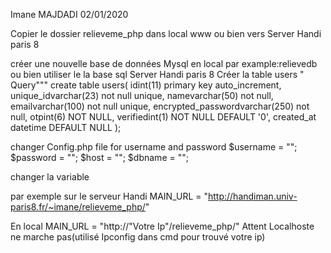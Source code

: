 Imane MAJDADI 02/01/2020

Copier le dossier relieveme_php dans  local www ou bien vers Server Handi paris 8

créer une nouvelle base de données Mysql en local par example:relievedb  ou bien utiliser le la base sql Server Handi paris 8
Créer la table users
" Query"""
create table users( idint(11) primary key auto_increment, unique_idvarchar(23) not null unique, namevarchar(50) not null, emailvarchar(100) not null unique, encrypted_passwordvarchar(250) not null, otpint(6) NOT NULL, verifiedint(1) NOT NULL DEFAULT '0', created_at datetime DEFAULT NULL );

changer Config.php file for username and password $username = ""; $password = ""; $host = ""; $dbname = ""; 



changer la variable

par exemple sur le serveur Handi
 MAIN_URL = "http://handiman.univ-paris8.fr/~imane/relieveme_php/" 
 
En local 
  MAIN_URL = "http://"Votre Ip"/relieveme_php/" Attent Localhoste ne marche pas(utilisé Ipconfig dans cmd pour trouvé votre ip)